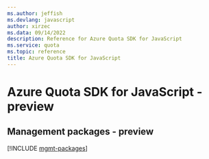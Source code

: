 ```yaml
---
ms.author: jeffish
ms.devlang: javascript
author: xirzec
ms.data: 09/14/2022
description: Reference for Azure Quota SDK for JavaScript
ms.service: quota
ms.topic: reference
title: Azure Quota SDK for JavaScript
---
```

# Azure Quota SDK for JavaScript - preview

## Management packages - preview
[!INCLUDE [mgmt-packages](quota-mgmt-index.md)]